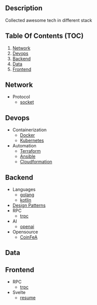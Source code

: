 ## Description

Collected awesome tech in different stack

## Table Of Contents (TOC)

1. [Network](#network)
2. [Devops](#devops)
3. [Backend](#backend)
4. [Data](#data)
5. [Frontend](#frontend)

## Network

- Protocol
  - [socket](network/socket)

## Devops

- Containerization
  - [Docker](devops/docker)
  - [Kubernetes](devops/k8s)
- Automation
  - [Terraform](devops/terraform)
  - [Ansible](devops/ansible)
  - [Cloudformation](devops/cloudformation)

## Backend

- Languages
  - [golang](backend/languages/golang)
  - [kotlin](backend/languages/kotlin)
- [Design Patterns](backend/design-patterns)
- RPC
  - [trpc](backend/trpc)
- AI
  - [openai](backend/openai)
- Opensource
  - [CoinFeA](backend/opensource/coinfea)

## Data

## Frontend

- RPC
  - [trpc](frontend/trpc)
- Svelte
  - [resume](frontend/svetle-kit-resume)
